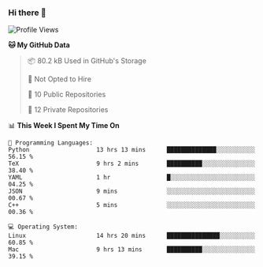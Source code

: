 ### Hi there 👋

<!--
**huayuan4396/huayuan4396** is a ✨ _special_ ✨ repository because its `README.md` (this file) appears on your GitHub profile.

Here are some ideas to get you started:

- 🔭 I’m currently working on ...
- 🌱 I’m currently learning ...
- 👯 I’m looking to collaborate on ...
- 🤔 I’m looking for help with ...
- 💬 Ask me about ...
- 📫 How to reach me: ...
- 😄 Pronouns: ...
- ⚡ Fun fact: ...
-->

<!--START_SECTION:waka-->
![Profile Views](http://img.shields.io/badge/Profile%20Views-2-blue)

**🐱 My GitHub Data** 

> 📦 80.2 kB Used in GitHub's Storage 
 > 
> 🚫 Not Opted to Hire
 > 
> 📜 10 Public Repositories 
 > 
> 🔑 12 Private Repositories 
 > 
📊 **This Week I Spent My Time On** 

```text
💬 Programming Languages: 
Python                   13 hrs 13 mins      ██████████████░░░░░░░░░░░   56.15 % 
TeX                      9 hrs 2 mins        ██████████░░░░░░░░░░░░░░░   38.40 % 
YAML                     1 hr                █░░░░░░░░░░░░░░░░░░░░░░░░   04.25 % 
JSON                     9 mins              ░░░░░░░░░░░░░░░░░░░░░░░░░   00.67 % 
C++                      5 mins              ░░░░░░░░░░░░░░░░░░░░░░░░░   00.36 % 

💻 Operating System: 
Linux                    14 hrs 20 mins      ███████████████░░░░░░░░░░   60.85 % 
Mac                      9 hrs 13 mins       ██████████░░░░░░░░░░░░░░░   39.15 % 
```


<!--END_SECTION:waka-->
